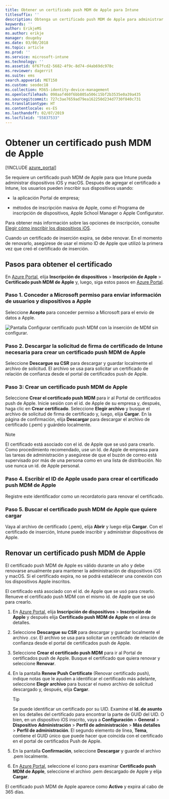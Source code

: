 ```yaml
---
title: Obtener un certificado push MDM de Apple para Intune
titlesuffix: ''
description: Obtenga un certificado push MDM de Apple para administrar dispositivos iOS con Intune.
keywords: ''
author: ErikjeMS
ms.author: erikje
manager: dougeby
ms.date: 03/08/2018
ms.topic: article
ms.prod: ''
ms.service: microsoft-intune
ms.technology: ''
ms.assetid: 6f67fcd2-5682-4f9c-8d74-d4ab69dc978c
ms.reviewer: dagerrit
ms.suite: ems
search.appverid: MET150
ms.custom: seodec18
ms.collection: M365-identity-device-management
ms.openlocfilehash: 098aaf460f6bb805a506c15bf2b3535e0a39a435
ms.sourcegitcommit: 727c3ae7659ad79ea162250d234d7730f840c731
ms.translationtype: HT
ms.contentlocale: es-ES
ms.lasthandoff: 02/07/2019
ms.locfileid: "55837533"
---
```

# <a name="get-an-apple-mdm-push-certificate"></a>Obtener un certificado push MDM de Apple

[!INCLUDE [azure_portal](./includes/azure_portal.md)]

Se requiere un certificado push MDM de Apple para que Intune pueda administrar dispositivos iOS y macOS. Después de agregar el certificado a Intune, los usuarios pueden inscribir sus dispositivos usando:

- la aplicación Portal de empresa;

- métodos de inscripción masiva de Apple, como el Programa de inscripción de dispositivos, Apple School Manager o Apple Configurator.

Para obtener más información sobre las opciones de inscripción, consulte [Elegir cómo inscribir los dispositivos iOS](enrollment-method-choose-ios.md).

Cuando un certificado de inserción expira, se debe renovar. En el momento de renovarlo, asegúrese de usar el mismo ID de Apple que utilizó la primera vez que creó el certificado de inserción.


## <a name="steps-to-get-your-certificate"></a>Pasos para obtener el certificado
En [Azure Portal](https://portal.azure.com), elija **Inscripción de dispositivos** > **Inscripción de Apple** > **Certificado push MDM de Apple** y, luego, siga estos pasos en [Azure Portal](https://portal.azure.com).

### <a name="step-1-grant-microsoft-permission-to-send-user-and-device-information-to-apple"></a>Paso 1. Conceder a Microsoft permiso para enviar información de usuarios y dispositivos a Apple
Seleccione **Acepto** para conceder permiso a Microsoft para el envío de datos a Apple.

![Pantalla Configurar certificado push MDM con la inserción de MDM sin configurar.](./media/create-mdm-push-certificate.png)

### <a name="step-2-download-the-intune-certificate-signing-request-required-to-create-an-apple-mdm-push-certificate"></a>Paso 2. Descargar la solicitud de firma de certificado de Intune necesaria para crear un certificado push MDM de Apple
Seleccione **Descargue su CSR** para descargar y guardar localmente el archivo de solicitud. El archivo se usa para solicitar un certificado de relación de confianza desde el portal de certificados push de Apple.

  ### <a name="step-3-create-an-apple-mdm-push-certificate"></a>Paso 3: Crear un certificado push MDM de Apple
Seleccione **Crear el certificado push MDM** para ir al Portal de certificados push de Apple. Inicie sesión con el id. de Apple de su empresa y, después, haga clic en **Crear certificado**. Seleccione **Elegir archivo** y busque el archivo de solicitud de firma de certificado y, luego, elija **Cargar**. En la página de confirmación, elija **Descargar** para descargar el archivo de certificado (.pem) y guárdelo localmente.

> [!NOTE]
> El certificado está asociado con el id. de Apple que se usó para crearlo. Como procedimiento recomendado, use un Id. de Apple de empresa para las tareas de administración y asegúrese de que el buzón de correo está supervisado por más de una persona como en una lista de distribución. No use nunca un id. de Apple personal.

### <a name="step-4-enter-the-apple-id-used-to-create-your-apple-mdm-push-certificate"></a>Paso 4. Escribir el ID de Apple usado para crear el certificado push MDM de Apple
Registre este identificador como un recordatorio para renovar el certificado.

### <a name="step-5-browse-to-your-apple-mdm-push-certificate-to-upload"></a>Paso 5. Buscar el certificado push MDM de Apple que quiere cargar
Vaya al archivo de certificado (.pem), elija **Abrir** y luego elija **Cargar**. Con el certificado de inserción, Intune puede inscribir y administrar dispositivos de Apple.

## <a name="renew-apple-mdm-push-certificate"></a>Renovar un certificado push MDM de Apple
El certificado push MDM de Apple es válido durante un año y debe renovarse anualmente para mantener la administración de dispositivos iOS y macOS. Si el certificado expira, no se podrá establecer una conexión con los dispositivos Apple inscritos.

El certificado está asociado con el id. de Apple que se usó para crearlo. Renueve el certificado push MDM con el mismo id. de Apple que se usó para crearlo.

1. En [Azure Portal](https://portal.azure.com), elija **Inscripción de dispositivos** > **Inscripción de Apple** y después elija **Certificado push MDM de Apple** en el área de detalles.
2. Seleccione **Descargue su CSR** para descargar y guardar localmente el archivo .csr. El archivo se usa para solicitar un certificado de relación de confianza desde el portal de certificados push de Apple.
3. Seleccione **Crear el certificado push MDM** para ir al Portal de certificados push de Apple. Busque el certificado que quiera renovar y seleccione **Renovar**.
4. En la pantalla **Renew Push Certificate** (Renovar certificado push), indique notas que le ayuden a identificar el certificado más adelante, seleccione **Elegir archivo** para buscar el nuevo archivo de solicitud descargado y, después, elija **Cargar**.
   > [!TIP]
   > Se puede identificar un certificado por su UID. Examine el **Id. de asunto** en los detalles del certificado para encontrar la parte de GUID del UID. O bien, en un dispositivo iOS inscrito, vaya a **Configuración** > **General** > **Dispositivo** **Administración** > **Perfil de administración** > **Más detalles** > **Perfil de administración**. El segundo elemento de línea, **Tema**, contiene el GUID único que puede hacer que coincida con el certificado en el portal de certificados Push de Apple.
 
6. En la pantalla **Confirmación**, seleccione **Descargar** y guarde el archivo .pem localmente.
7. En [Azure Portal](https://portal.azure.com), seleccione el icono para examinar **Certificado push MDM de Apple**, seleccione el archivo .pem descargado de Apple y elija **Cargar**.

El certificado push MDM de Apple aparece como **Activo** y expira al cabo de 365 días.
